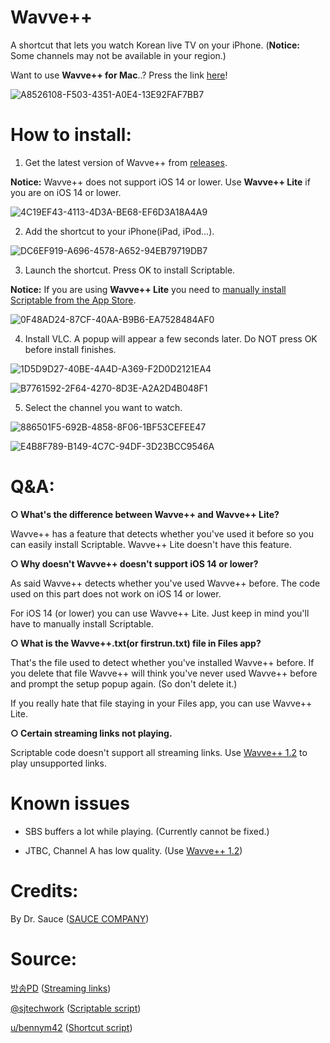 # Wavve++
A shortcut that lets you watch Korean live TV on your iPhone. (**Notice:** Some channels may not be available in your region.)

Want to use **Wavve++ for Mac**..? Press the link [here](https://github.com/Dr-Sauce/WavvePlusForMac)!

![A8526108-F503-4351-A0E4-13E92FAF7BB7](https://user-images.githubusercontent.com/82555878/197349620-ed4f8d14-4c23-44f3-984e-ce71f4e8d06c.png)

# How to install:

1. Get the latest version of Wavve++ from [releases](https://github.com/Dr-Sauce/WavvePlus/releases).

**Notice:** Wavve++ does not support iOS 14 or lower. Use **Wavve++ Lite** if you are on iOS 14 or lower.

![4C19EF43-4113-4D3A-BE68-EF6D3A18A4A9](https://user-images.githubusercontent.com/82555878/197664211-ccfd11e7-1644-46e5-8d81-309e59872ab1.png)

2. Add the shortcut to your iPhone(iPad, iPod…).

![DC6EF919-A696-4578-A652-94EB79719DB7](https://user-images.githubusercontent.com/82555878/197664234-41787eea-7cbf-4fbf-83c9-fdb94d0790f8.png)

3. Launch the shortcut. Press OK to install Scriptable.

**Notice:** If you are using **Wavve++ Lite** you need to [manually install Scriptable from the App Store](https://apps.apple.com/app/scriptable/id1405459188).

![0F48AD24-87CF-40AA-B9B6-EA7528484AF0](https://user-images.githubusercontent.com/82555878/197663352-bcf2e91c-9051-46bd-b74f-9733c864e74f.png)

4. Install VLC. A popup will appear a few seconds later. Do NOT press OK before install finishes.

![1D5D9D27-40BE-4A4D-A369-F2D0D2121EA4](https://user-images.githubusercontent.com/82555878/197663445-25e9a27a-ef28-4bd7-a435-69a141c3cbdd.png)

![B7761592-2F64-4270-8D3E-A2A2D4B048F1](https://user-images.githubusercontent.com/82555878/197663452-b779edd1-7157-41ea-8f7f-d9ea0e0ae40b.png)

5. Select the channel you want to watch.

![886501F5-692B-4858-8F06-1BF53CEFEE47](https://user-images.githubusercontent.com/82555878/197663490-69ad6fd8-2fb0-4678-97a6-b7834ac28ced.png)

![E4B8F789-B149-4C7C-94DF-3D23BCC9546A](https://user-images.githubusercontent.com/82555878/197664257-2dba0d0b-ca14-429d-99de-5af657b8b2de.png)

# Q&A:

**○ What's the difference between **Wavve++** and **Wavve++ Lite**?**

Wavve++ has a feature that detects whether you've used it before so you can easily install Scriptable. Wavve++ Lite doesn't have this feature.

**○ Why doesn't Wavve++ doesn't support iOS 14 or lower?**

As said Wavve++ detects whether you've used Wavve++ before. The code used on this part does not work on iOS 14 or lower.

For iOS 14 (or lower) you can use Wavve++ Lite. Just keep in mind you'll have to manually install Scriptable.

**○ What is the **Wavve++.txt**(or firstrun.txt) file in Files app?**

That's the file used to detect whether you've installed Wavve++ before. If you delete that file Wavve++ will think you've never used Wavve++ before and prompt the setup popup again. (So don't delete it.)

If you really hate that file staying in your Files app, you can use Wavve++ Lite.

**○ Certain streaming links not playing.**

Scriptable code doesn't support all streaming links. Use [Wavve++ 1.2](https://github.com/Dr-Sauce/WavvePlusPlus/releases/tag/1.2) to play unsupported links.

# Known issues

- SBS buffers a lot while playing. (Currently cannot be fixed.)

- JTBC, Channel A has low quality. (Use [Wavve++ 1.2](https://github.com/Dr-Sauce/WavvePlusPlus/releases/tag/1.2))

# Credits:
By Dr. Sauce ([SAUCE COMPANY](https://m.blog.naver.com/sauce2011))

# Source:
[방송PD](https://m.blog.naver.com/gjppjh09) ([Streaming links](https://m.blog.naver.com/gjppjh09/222416011602))

[@sjtechwork](https://twitter.com/sjtechwork) ([Scriptable script](https://www.sjtechwork.com/2020/11/tv-news-ios-shortcut.html))

[u/bennym42](https://www.reddit.com/user/BennyM42) ([Shortcut script](https://www.reddit.com/r/shortcuts/comments/phtjkh/how_do_you_create_a_first_time_setup/hbmi1h7))
